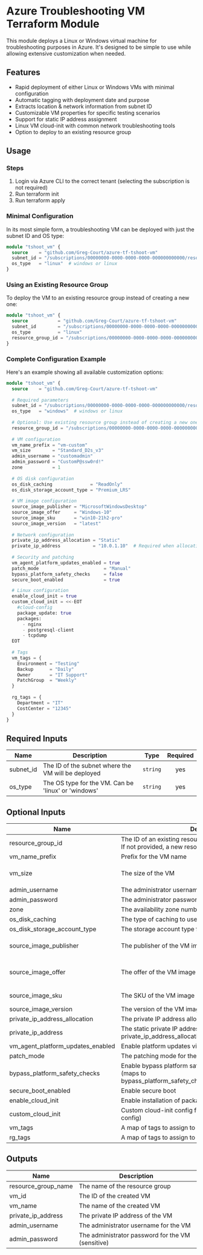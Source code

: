 # Azure Troubleshooting VM Terraform Module

This module deploys a Linux or Windows virtual machine for troubleshooting purposes in Azure. It's designed to be simple to use while allowing extensive customization when needed.

## Features
- Rapid deployment of either Linux or Windows VMs with minimal configuration
- Automatic tagging with deployment date and purpose
- Extracts location & network information from subnet ID
- Customizable VM properties for specific testing scenarios
- Support for static IP address assignment
- Linux VM cloud-init with common network troubleshooting tools
- Option to deploy to an existing resource group

## Usage

### Steps
1. Login via Azure CLI to the correct tenant (selecting the subscription is not required)
2. Run terraform init
3. Run terraform apply

### Minimal Configuration
In its most simple form, a troubleshooting VM can be deployed with just the subnet ID and OS type:

```terraform
module "tshoot_vm" {
  source    = "github.com/Greg-Court/azure-tf-tshoot-vm"
  subnet_id = "/subscriptions/00000000-0000-0000-0000-000000000000/resourceGroups/my-vnet-rg-name/providers/Microsoft.Network/virtualNetworks/my-vnet-name/subnets/my-subnet-name"
  os_type   = "linux"  # windows or linux
}
```

### Using an Existing Resource Group
To deploy the VM to an existing resource group instead of creating a new one:

```terraform
module "tshoot_vm" {
  source           = "github.com/Greg-Court/azure-tf-tshoot-vm"
  subnet_id        = "/subscriptions/00000000-0000-0000-0000-000000000000/resourceGroups/my-vnet-rg-name/providers/Microsoft.Network/virtualNetworks/my-vnet-name/subnets/my-subnet-name"
  os_type          = "linux"
  resource_group_id = "/subscriptions/00000000-0000-0000-0000-000000000000/resourceGroups/my-existing-rg/providers/Microsoft.Resources/resourceGroups/my-existing-rg"
}
```

### Complete Configuration Example
Here's an example showing all available customization options:

```terraform
module "tshoot_vm" {
  source    = "github.com/Greg-Court/azure-tf-tshoot-vm"
  
  # Required parameters
  subnet_id = "/subscriptions/00000000-0000-0000-0000-000000000000/resourceGroups/my-vnet-rg-name/providers/Microsoft.Network/virtualNetworks/my-vnet-name/subnets/my-subnet-name"
  os_type   = "windows"  # windows or linux
  
  # Optional: Use existing resource group instead of creating a new one
  resource_group_id = "/subscriptions/00000000-0000-0000-0000-000000000000/resourceGroups/my-existing-rg/providers/Microsoft.Resources/resourceGroups/my-existing-rg"
  
  # VM configuration
  vm_name_prefix = "vm-custom"
  vm_size        = "Standard_D2s_v3"
  admin_username = "customadmin"
  admin_password = "CustomP@ssw0rd!"
  zone           = 1
  
  # OS disk configuration
  os_disk_caching              = "ReadOnly"
  os_disk_storage_account_type = "Premium_LRS"
  
  # VM image configuration
  source_image_publisher = "MicrosoftWindowsDesktop"
  source_image_offer     = "Windows-10"
  source_image_sku       = "win10-21h2-pro"
  source_image_version   = "latest"
  
  # Network configuration
  private_ip_address_allocation = "Static"
  private_ip_address            = "10.0.1.10"  # Required when allocation is Static
  
  # Security and patching
  vm_agent_platform_updates_enabled = true
  patch_mode                        = "Manual"
  bypass_platform_safety_checks     = false
  secure_boot_enabled               = true

  # Linux configuration
  enable_cloud_init = true
  custom_cloud_init = <<-EOT
    #cloud-config
    package_update: true
    packages:
      - nginx
      - postgresql-client
      - tcpdump
  EOT
  
  # Tags
  vm_tags = {
    Environment = "Testing"
    Backup      = "Daily"
    Owner       = "IT Support"
    PatchGroup  = "Weekly"
  }
  
  rg_tags = {
    Department = "IT"
    CostCenter = "12345"
  }
}
```

## Required Inputs

| Name | Description | Type | Required |
|------|-------------|------|:--------:|
| subnet_id | The ID of the subnet where the VM will be deployed | `string` | yes |
| os_type | The OS type for the VM. Can be 'linux' or 'windows' | `string` | yes |

## Optional Inputs

| Name | Description | Type | Default |
|------|-------------|------|---------|
| resource_group_id | The ID of an existing resource group to deploy the VM into. If not provided, a new resource group will be created. | `string` | `null` |
| vm_name_prefix | Prefix for the VM name | `string` | `"vm-tshoot"` |
| vm_size | The size of the VM | `string` | `"Standard_B2s"` (Linux) or `"Standard_B2ms"` (Windows) |
| admin_username | The administrator username for the VM | `string` | `"azureadmin"` |
| admin_password | The administrator password for the VM | `string` | `"Pa$$w0rd123!"` |
| zone | The availability zone number for the VM | `number` | `null` |
| os_disk_caching | The type of caching to use on the OS disk | `string` | `"ReadWrite"` |
| os_disk_storage_account_type | The storage account type for the OS disk | `string` | `"StandardSSD_LRS"` |
| source_image_publisher | The publisher of the VM image | `string` | `"canonical"` (Linux) or `"MicrosoftWindowsServer"` (Windows) |
| source_image_offer | The offer of the VM image | `string` | `"ubuntu-24_04-lts"` (Linux) or `"WindowsServer"` (Windows) |
| source_image_sku | The SKU of the VM image | `string` | `"server"` (Linux) or `"2022-Datacenter"` (Windows) |
| source_image_version | The version of the VM image | `string` | `"latest"` |
| private_ip_address_allocation | The private IP address allocation method | `string` | `"Dynamic"` |
| private_ip_address | The static private IP address to assign when private_ip_address_allocation is 'Static' | `string` | `null` |
| vm_agent_platform_updates_enabled | Enable platform updates via VM agent | `bool` | `true` |
| patch_mode | The patching mode for the VM | `string` | `"AutomaticByPlatform"` |
| bypass_platform_safety_checks | Enable bypass platform safety checks on user schedule (maps to bypass_platform_safety_checks_on_user_schedule_enabled) | `bool` | `true` |
| secure_boot_enabled | Enable secure boot | `bool` | `false` |
| enable_cloud_init | Enable installation of packages on first boot (Linux only) | `bool` | `true` |
| custom_cloud_init | Custom cloud-init config for Linux VMs (replaces default config) | `string` | `null` |
| vm_tags | A map of tags to assign to the virtual machine | `map(string)` | `{}` |
| rg_tags | A map of tags to assign to the resource group | `map(string)` | `{}` |

## Outputs

| Name | Description |
|------|-------------|
| resource_group_name | The name of the resource group |
| vm_id | The ID of the created VM |
| vm_name | The name of the created VM |
| private_ip_address | The private IP address of the VM |
| admin_username | The administrator username for the VM |
| admin_password | The administrator password for the VM (sensitive) |